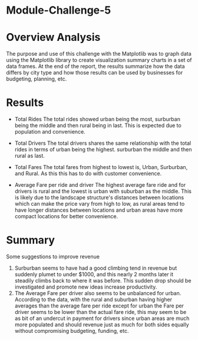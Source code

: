 # Module-Challenge-5

# Overview Analysis 
The purpose and use of this challenge with the Matplotlib was to graph data using the Matplotlib library to create visualization summary charts in a set of data frames.
At the end of the report, the results summarize how the data differs by city type and how those results can be used by businesses for budgeting, planning, etc.

# Results
* Total Rides
The total rides showed urban being the most, surburban being the middle and then rural being in last. This is expected due to population and convenience.

* Total Drivers
The total drivers shares the same relationship with the total rides in terms of urban being the highest. surburban the middle and then rural as last.

* Total Fares 
The total fares from highest to lowest is, Urban, Surburban, and Rural. As this this has to do with customer convenience.

* Average Fare per ride and driver
The highest average fare ride and for drivers is rural and the lowest is urban with suburban as the middle. This is likely due to the landscape structure's distances between locations which can make the price vary from high to low, as rural areas tend to have longer distances between locations and urban areas have more compact locations for better convenience.

# Summary
Some suggestions to improve revenue
1. Surburban seems to have had a good climbing tend in revenue but suddenly plumet to under $1000, and this nearly 2 months later it steadily climbs back to where it was before. This sudden drop should be investigated and promote new ideas increase productivity.
2. The Average Fare per driver also seems to be unbalanced for urban. According to the data, with the rural and suburban having higher averages than the average fare per ride except for urban the Fare per driver seems to be lower than the actual fare ride, this may seem to be as bit of an undercut in payment for drivers since urban areas are much more populated and should revenue just as much for both sides equally without compromising budgeting, funding, etc.
